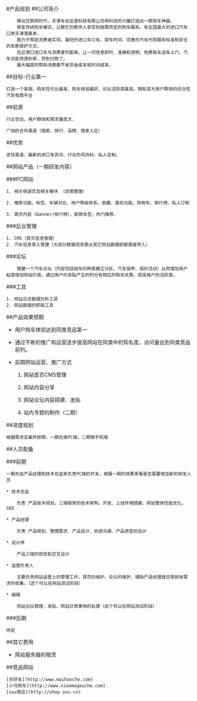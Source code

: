 #产品规划
##公司简介

```
	移动互联网时代，天津车在这里科技有限公司用科技的力量打造出一款购车神器，
	改变传统购车模式，让繁忙的都市人享受到随需而至的购车服务。有全国最大的进口汽车口岸天津港直发，
	致力于帮助消费者实现，最短的进口车订车、提车时间、完善的汽车代购服务标准和安全的车款保护方式，
	拉近港口进口车与消费者的距离，让一切信息即时、准确和透明，免费板车送车上门，汽车也能快递到家，货到付款了。
	最大幅度的帮助消费都节省资金成本和时间成本。
```
##目标-行业第一

	打造一个高端、购车性价比最高、购车体验最好、论坛活跃度最高、拥有庞大用户群体的综合性汽车电商平台

##前景
	
	行业空白，用户群体和需求量庞大，

	广阔的合作渠道（搜索、排行、品牌、商家入驻）

##优势

	进货渠道、最新的进口车资讯、行业的风向标、私人定制、

##网站产品（一期研发内容）

###PC网站

	1. 相关频道页及相关模块 （还需整理）

	2. 搜索功能、标签、车辆对比、用户等级体系、收藏、喜欢功能、购物车、排行榜、私人订制

	3. 首页内容（banner/排行榜），新款车型，热门推荐，

###后台管理 

	1. CMS（首页信息管理）
	2. 汽车信息录入管理（大部分数据信息靠从其它网站数据抓取直接导入）

###论坛
```
	搭建一个汽车论坛（内容包括按车的种类建立分区，汽车保养、组织活动）从而增加用户粘度增加网站价值，通过用户的发贴产生的积分有相应的购车优惠，提高用户的活跃度。
```
###工具

	1. 网站日志数据分析工具
	2. 网站数据的抓取工具

##产品效果预期

* 用户购车体验达到同类竞品第一

* 通过不断的推广和运营逐步提高网站在同类中的知名度，访问量达到同类竞品前列。

* 前期网站运营、推广方式 

	1. 网站首页CMS管理

	2. 网站内容分享

	3. 网站论坛内容搭建、发贴

	4. 站内专题的制作（二期）

##进度规划

	根据需求定最终排期，一期先做PC端，二期做手机端


##人员配备
	
###前期

	一期先由产品经理和技术总监来负责PC端的开发，根据一期的效果来看是否需要增加新的研发人员

	* 技术总监
	
		负责 产品技术规划，三端框架的技术架构，开发、上线环境搭建，网站整体性能优化，SEO

	* 产品经理

		负责 产品规划、整理需求、产品设计、协调沟通、产品原型的设计 

	* 设计师

		产品三端的视觉和交互设计

	* 运营负责人

		主要负责网站运营上的管理工作，首页的维护、论坛的维护、辅助产品经理做日常研发需求的收集。（这个可以在网站测试阶段）

	* 编辑

		网站论坛管理、发贴、网站日常事物的处理（这个可以在网站测试阶段）

###后期

	待定
	
##其它费用

* 网站服务器的租赁

##竞品网站

	[买好车](http://www.maihaoche.com)
	[小马购车](http://www.xiaomagouche.com)
	[suv商店](http://shop.suv.cn)